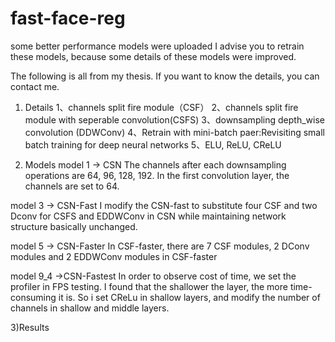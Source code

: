 # fast-face-reg

some better performance models were uploaded 
I advise you to retrain these models, because some details of these models were improved.

The following is all from my thesis. If you want to know the details, you can contact me.

1) Details
1、channels split fire module（CSF）
2、channels split fire module with seperable convolution(CSFS)
3、downsampling depth_wise convolution (DDWConv)
4、Retrain with mini-batch
  paer:Revisiting small batch training for deep neural networks
5、ELU, ReLU, CReLU



2) Models
model 1 ->  CSN 
 The channels after each downsampling operations are 64, 96, 128, 192. In the first convolution layer, the channels are set to 64.

model 3 -> CSN-Fast
  I modify the CSN-fast to substitute four CSF and two Dconv for CSFS and EDDWConv in CSN while maintaining network structure basically unchanged. 

model 5 -> CSN-Faster
  In CSF-faster, there are 7 CSF modules, 2 DConv modules and 2 EDDWConv modules in CSF-faster

model 9_4 ->CSN-Fastest
  In order to observe cost of time, we set the profiler in FPS testing. I found that the shallower the layer, the more time-consuming it is. So i set CReLu in shallow layers, and modify the number of channels in shallow and middle layers.

3)Results


